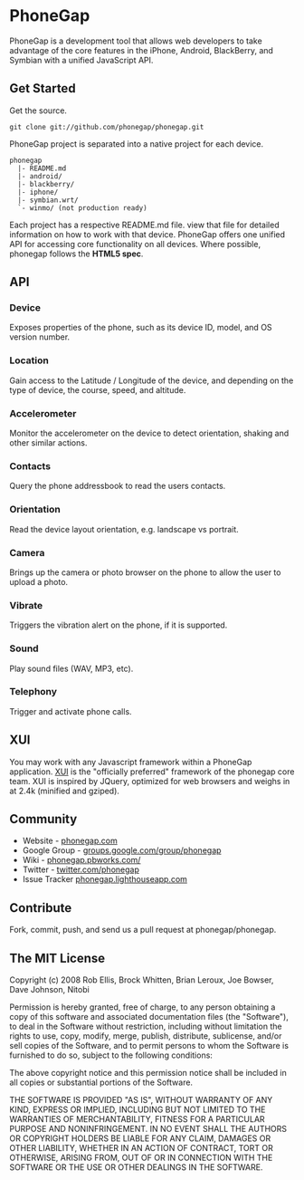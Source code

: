 
PhoneGap
=============================================================
PhoneGap is a development tool that allows web developers to 
take advantage of the core features in the iPhone, Android,
BlackBerry, and Symbian with a unified JavaScript API.


Get Started
-------------------------------------------------------------
Get the source.

    git clone git://github.com/phonegap/phonegap.git
    
PhoneGap project is separated into a native project for each 
device.

    phonegap
      |- README.md
      |- android/
      |- blackberry/
      |- iphone/
      |- symbian.wrt/
      `- winmo/ (not production ready)
      
Each project has a respective README.md file. view that file 
for detailed information on how to work with that device. PhoneGap 
offers one unified API for accessing core functionality on all 
devices. Where possible, phonegap follows the **HTML5 spec**.


API
-------------------------------------------------------------

### Device

Exposes properties of the phone, such as its device ID, model, 
and OS version number.

### Location

Gain access to the Latitude / Longitude of the device, and 
depending on the type of device, the course, speed, and altitude.
    
### Accelerometer

Monitor the accelerometer on the device to detect orientation, 
shaking and other similar actions.
    
### Contacts

Query the phone addressbook to read the users contacts.

### Orientation

Read the device layout orientation, e.g. landscape vs portrait.

### Camera

Brings up the camera or photo browser on the phone to allow the 
user to upload a photo.

### Vibrate

Triggers the vibration alert on the phone, if it is supported.

### Sound

Play sound files (WAV, MP3, etc).

### Telephony

Trigger and activate phone calls.


XUI
-------------------------------------------------------------
You may work with any Javascript framework within a PhoneGap 
application. [XUI](http://xuijs.com) is the "officially preferred" 
framework of the phonegap core team. XUI is inspired by JQuery, 
optimized for web browsers and weighs in at 2.4k (minified and gziped).


Community
-------------------------------------------------------------
  * Website - [phonegap.com](http://phonegap.com)
  * Google Group - [groups.google.com/group/phonegap](http://groups.google.com/group/phonegap)
  * Wiki - [phonegap.pbworks.com/](http://phonegap.pbworks.com/)
  * Twitter - [twitter.com/phonegap](http://twitter.com/phonegap)
  * Issue Tracker [phonegap.lighthouseapp.com](http://phonegap.lighthouseapp.com/)
  

Contribute
-------------------------------------------------------------
Fork, commit, push, and send us a pull request at phonegap/phonegap.


The MIT License
-------------------------------------------------------------
Copyright (c) 2008
Rob Ellis, Brock Whitten, Brian Leroux, Joe Bowser, Dave Johnson, Nitobi

Permission is hereby granted, free of charge, to any person obtaining a copy
of this software and associated documentation files (the "Software"), to deal
in the Software without restriction, including without limitation the rights
to use, copy, modify, merge, publish, distribute, sublicense, and/or sell
copies of the Software, and to permit persons to whom the Software is
furnished to do so, subject to the following conditions:

The above copyright notice and this permission notice shall be included in
all copies or substantial portions of the Software.

THE SOFTWARE IS PROVIDED "AS IS", WITHOUT WARRANTY OF ANY KIND, EXPRESS OR
IMPLIED, INCLUDING BUT NOT LIMITED TO THE WARRANTIES OF MERCHANTABILITY,
FITNESS FOR A PARTICULAR PURPOSE AND NONINFRINGEMENT. IN NO EVENT SHALL THE
AUTHORS OR COPYRIGHT HOLDERS BE LIABLE FOR ANY CLAIM, DAMAGES OR OTHER
LIABILITY, WHETHER IN AN ACTION OF CONTRACT, TORT OR OTHERWISE, ARISING FROM,
OUT OF OR IN CONNECTION WITH THE SOFTWARE OR THE USE OR OTHER DEALINGS IN
THE SOFTWARE.
